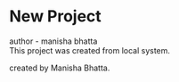 # New Project

author - manisha bhatta
<br>
This project was created from local system.

created by Manisha Bhatta.